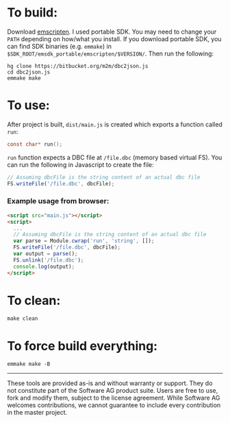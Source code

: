 # To build:

Download [emscripten](https://kripken.github.io/emscripten-site/index.html). I used portable SDK. You may need to change your `PATH` depending on how/what you install. If you download portable SDK, you can find SDK binaries (e.g. `emmake`) in `$SDK_ROOT/emsdk_portable/emscripten/$VERSION/`. Then run the following:

```shell
hg clone https://bitbucket.org/m2m/dbc2json.js
cd dbc2json.js
emmake make
```

# To use:

After project is built, `dist/main.js` is created which exports a function called `run`:

```c
const char* run();
```

`run` function expects a DBC file at `/file.dbc` (memory based virtual FS). You can run the following in Javascript to create the file:

```js
// Assuming dbcFile is the string content of an actual dbc file
FS.writeFile('/file.dbc', dbcFile);
```

### Example usage from browser:

```html
<script src="main.js"></script>
<script>
  ...
  // Assuming dbcFile is the string content of an actual dbc file
  var parse = Module.cwrap('run', 'string', []);
  FS.writeFile('/file.dbc', dbcFile);
  var output = parse();
  FS.unlink('/file.dbc');
  console.log(output);
</script>
```

# To clean:

```shell
make clean
```

# To force build everything:

```shell
emmake make -B
```

------------------------------

These tools are provided as-is and without warranty or support. They do not constitute part of the Software AG product suite. Users are free to use, fork and modify them, subject to the license agreement. While Software AG welcomes contributions, we cannot guarantee to include every contribution in the master project.
